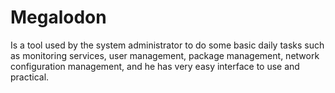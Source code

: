 # Megalodon
Is a tool used by the system administrator to do some basic daily tasks such as monitoring services, user management, package management, network configuration management, and he has very easy interface to use and practical.
